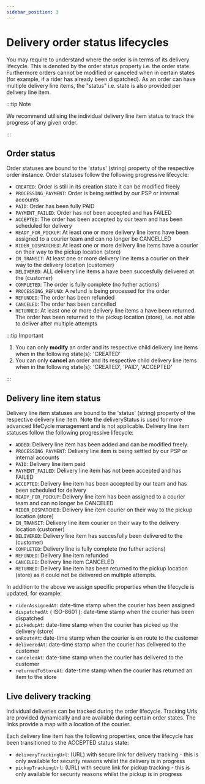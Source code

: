 ```yaml
---
sidebar_position: 3
---
```


# Delivery order status lifecycles

You may require to understand where the order is in terms of its delivery lifecycle. 
This is denoted by the order status property i.e. the order state.
Furthermore orders cannot be modified or canceled when in certain states (for example, if a rider has already been dispatched).
As an order can have multiple delivery line items, the "status" i.e. state is also provided per delivery line item.

:::tip Note

We recommend utilising the individual delivery line item status to track the progress of any given order.

:::

## Order status

Order statuses are bound to the 'status' (string) property of the respective order instance.
Order statuses follow the following progressive lifecycle:

- `CREATED`: Order is still in its creation state it can be modified freely
- `PROCESSING_PAYMENT`: Order is being settled by our PSP or internal accounts
- `PAID`: Order has been fully PAID
- `PAYMENT_FAILED`: Order has not been accepted and has FAILED
- `ACCEPTED`: The order has been accepted by our team and has been scheduled for delivery
- `READY_FOR_PICKUP`: At least one or more delivery line items have been assigned to a courier team and can no longer be CANCELLED
- `RIDER_DISPATCHED`: At least one or more delivery line items have a courier on their way to the pickup location (store)
- `IN_TRANSIT`: At least one or more delivery line items a courier on their way to the delivery location (customer)
- `DELIVERED`: ALL delivery line items a have been succesfully delivered at the (customer)
- `COMPLETED`: The order is fully complete (no futher actions)
- `PROCESSING_REFUND`: A refund is being processed for the order
- `REFUNDED`: The order has been refunded
- `CANCELED`: The order has been cancelled
- `RETURNED`: At least one or more delivery line items a have been returned. The order has been returned to the pickup location (store), i.e. not able to deliver after multiple attempts

:::tip Important

1. You can only **modify** an order and its respective child delivery line items when in the following state(s): 'CREATED'
2. You can only **cancel** an order and its respective child delivery line items when in the following state(s): 'CREATED', 'PAID', 'ACCEPTED'

:::

## Delivery line item status
Delivery line item statuses are bound to the 'status' (string) property of the respective delivery line item. 
Note the deliveryStatus is used for more advanced lifeCycle management and is not applicable.
Delivery line item statuses follow the following progressive lifecycle:

- `ADDED`: Delivery line item has been added and can be modified freely.
- `PROCESSING_PAYMENT`: Delivery line item is being settled by our PSP or internal accounts
- `PAID`: Delivery line item paid
- `PAYMENT_FAILED`: Delivery line item has not been accepted and has FAILED
- `ACCEPTED`: Delivery line item has been accepted by our team and has been scheduled for delivery
- `READY_FOR_PICKUP`: Delivery line item has been assigned to a courier team and can no longer be CANCELED
- `RIDER_DISPATCHED`: Delivery line item courier on their way to the pickup location (store)
- `IN_TRANSIT`: Delivery line item courier on their way to the delivery location (customer)
- `DELIVERED`: Delivery line item has succesfully been delivered to the (customer)
- `COMPLETED`: Delivery line is fully complete (no futher actions)
- `REFUNDED`: Delivery line item refunded
- `CANCELED`: Delivery line item CANCELED
- `RETURNED`: Delivery line item has been returned to the pickup location (store) as it could not be delivered on multiple attempts.

In addition to the above we assign specific properties when the lifecycle is updated, for example:
- `riderAssignedAt`: date-time stamp when the courier has been assigned
- `dispatchedAt` ( ISO-8601 ): date-time stamp when the courier has been dispatched
- `pickedupAt`: date-time stamp when the courier has picked up the delivery (store)
- `onRouteAt`: date-time stamp when the courier is en route to the customer
- `deliveredAt`: date-time stamp when the courier has delivered to the customer
- `canceledAt`: date-time stamp when the courier has delivered to the customer
- `returnedToStoreAt`: date-time stamp when the courier has returned an item to the store

## Live delivery tracking
Individual deliveries can be tracked during the order lifecycle. Tracking Urls are provided dynamically and are available during certain order states.
The links provide a map with a location of the courier.

Each delivery line item has the following properties, once the lifecycle has been transitioned to the ACCEPTED status state:
- `deliveryTrackingUrl`: (URL) with secure link for delivery tracking - this is only available for security reasons whilst the delivery is in progress
- `pickupTrackingUrl`: (URL) with secure link for pickup tracking - this is only available for security reasons whilst the pickup is in progress

